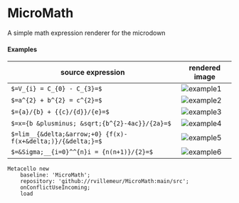 # MicroMath
A simple math expression renderer for the microdown

#### Examples

| source expression | rendered image |
|---|---|
|`$=V_{i} = C_{0} - C_{3}=$`| ![example1](https://github.com/tomooda/MicroMath/assets/836308/4d8c5a02-a3c5-4145-acfb-c987d35a9755)|
|`$=a^{2} + b^{2} = c^{2}=$`|![example2](https://github.com/tomooda/MicroMath/assets/836308/c963d650-ef2b-475b-9164-247b967e04e0)|
|`$={a}/{b} + {{c}/{d}}/{e}=$`|![example3](https://github.com/tomooda/MicroMath/assets/836308/054a3f65-7563-47c4-9441-039e3e4d63ba)|
|`$=x={b &plusminus; &sqrt;{b^{2}-4ac}}/{2a}=$`|![example4](https://github.com/tomooda/MicroMath/assets/836308/a0797e20-a429-4779-9b31-7a36eddee4ee)|
|`$=lim__{&delta;&arrow;+0} {f(x)-f(x+&delta;)}/{&delta;}=$`|![example5](https://github.com/tomooda/MicroMath/assets/836308/5e9cb869-9495-4972-adc4-c09f78d156b3)|
|`$=&Sigma;__{i=0}^^{n}i = {n(n+1)}/{2}=$`|![example6](https://github.com/tomooda/MicroMath/assets/836308/738cce44-2def-48c2-89f4-1c9a5be6c762)|


```smalltalk
Metacello new
	baseline: 'MicroMath';
	repository: 'github://rvillemeur/MicroMath:main/src';
	onConflictUseIncoming;
	load
```
